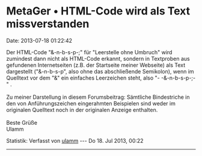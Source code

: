 MetaGer • HTML-Code wird als Text missverstanden
================================================

Date: 2013-07-18 01:22:42

Der HTML-Code \"&-n-b-s-p-;\" für \"Leerstelle ohne Umbruch\" wird
zumindest dann nicht als HTML-Code erkannt, sondern in Textproben aus
gefundenen Internetseiten (z.B. der Startseite meiner Webseite) als Text
dargestellt (\"&-n-b-s-p\", also ohne das abschließende Semikolon), wenn
im Quelltext vor dem \"&\" ein einfaches Leerzeichen steht, also \"-
-&-n-b-s-p-;-\" .\
\
Zu meiner Darstellung in diesem Forumsbeitrag: Sämtliche Bindestriche in
den von Anführungszeichen eingerahmten Beispielen sind weder im
originalen Quelltext noch in der originalen Anzeige enthalten.\
\
Beste Grüße\
Ulamm

Statistik: Verfasst von
[ulamm](http://forum.suma-ev.de/memberlist.php?mode=viewprofile&u=103)
--- Do 18. Jul 2013, 00:22

------------------------------------------------------------------------
